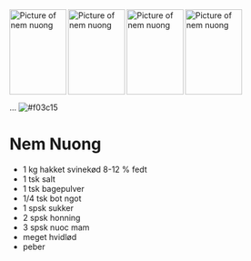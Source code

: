 <picture>
  <img align="left" width="100" height="150" alt="Picture of nem nuong" src="https://www.wokandkin.com/wp-content/uploads/2020/10/Nem-Nuong-Close-Up-saved-for-web.png">
  <img align="left" width="100" height="150" alt="Picture of nem nuong" src="https://via.placeholder.com/15/f03c15/f03c15.png">
</picture>  
  
<picture>
  <img align="bottom-left" width="100" height="150" alt="Picture of nem nuong" src="https://www.wokandkin.com/wp-content/uploads/2020/10/Nem-Nuong-Close-Up-saved-for-web.png">
  <img align="left" width="100" height="150" alt="Picture of nem nuong" src="https://via.placeholder.com/15/f03c15/f03c15.png">
</picture>    

...
![#f03c15](https://via.placeholder.com/15/f03c15/f03c15.png)






  
# Nem Nuong
- 1 kg hakket svinekød 8-12 % fedt
- 1 tsk salt
- 1 tsk bagepulver
- 1/4 tsk bot ngot
- 1 spsk sukker
- 2 spsk honning
- 3 spsk nuoc mam
- meget hvidlød
- peber
